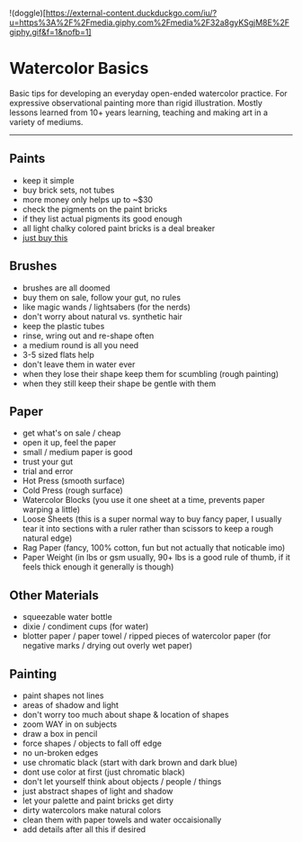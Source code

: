 !(doggle)[https://external-content.duckduckgo.com/iu/?u=https%3A%2F%2Fmedia.giphy.com%2Fmedia%2F32a8gyKSgjM8E%2Fgiphy.gif&f=1&nofb=1]

# Watercolor Basics

Basic tips for developing an everyday open-ended watercolor practice. For expressive observational painting more than rigid illustration. Mostly lessons learned from 10+ years learning, teaching and making art in a variety of mediums.

---

## Paints

<!-- This really should be all you need until you want to move up in scale. It doesn't suite every painting style though so just know buying water color paints in tubes is an option also. I just never personally saw students or professionals have much use for them unless they decided to work with guache, which is in the same family as standard watercolors but completely different in terms of style, technique etc. -->

* keep it simple
* buy brick sets, not tubes
* more money only helps up to ~$30
* check the pigments on the paint bricks
* if they list actual pigments its good enough
* all light chalky colored paint bricks is a deal breaker
* [just buy this](https://www.amazon.com/Winsor-Newton-Cotman-Colour-Compact/dp/B00004THXH/ref=sr_1_6?keywords=winsor+and+newton+watercolor+paint&qid=1655241652&sprefix=winsor%2Caps%2C234&sr=8-6)

## Brushes

<!-- The best advice I ever got from teachers or gave to students was to keep it simple. Go to the bargain bin / sale section and pick brushes out intuitively.  -->

<!-- If you get a good feeling from it for any reason and it's cheap, go for it. Like you're picking out a magic wand (for harry potter nerds) or a lightsaber (for star wars nerds even though that doesn't make sense). I researched and experimented with a lot of different brush purchasing and maintenance systems and ended up coming back to this much simpler way of doing things over and over again.  -->

* brushes are all doomed
* buy them on sale, follow your gut, no rules
* like magic wands / lightsabers (for the nerds)
* don't worry about natural vs. synthetic hair
* keep the plastic tubes
* rinse, wring out and re-shape often
* a medium round is all you need
* 3-5 sized flats help
* don't leave them in water ever
* when they lose their shape keep them for scumbling (rough painting)
* when they still keep their shape be gentle with them

## Paper

<!-- Anything labelled watercolor paper is generally fine. Same rules as brushes more or less, get what's on sale / cheap, open it up, feel the paper, trust your gut, trial and error, you'll know what you want better with time. -->

<!-- Specifics on paper really don't matter too much in my experience as long the paper you're using is fairly thick. There are a buch of confusing types though so here are the general options. All of these work fine. -->

* get what's on sale / cheap
* open it up, feel the paper
* small / medium paper is good
* trust your gut
* trial and error
* Hot Press (smooth surface)
* Cold Press (rough surface)
* Watercolor Blocks (you use it one sheet at a time, prevents paper warping a little)
* Loose Sheets (this is a super normal way to buy fancy paper, I usually tear it into sections with a ruler rather than scissors to keep a rough natural edge)
* Rag Paper (fancy, 100% cotton, fun but not actually that noticable imo)
* Paper Weight (in lbs or gsm usually, 90+ lbs is a good rule of thumb, if it feels thick enough it generally is though)


## Other Materials

<!-- Some other stuff I suggest you pick up. The blotter paper (or paper towel, ripped pieces of water color paper etc) is important for making pressing against wet sections of your paintings to make negative marks and dry out overly-wet paper. -->

* squeezable water bottle
* dixie / condiment cups (for water) 
* blotter paper / paper towel / ripped pieces of watercolor paper (for negative marks / drying out overly wet paper)


## Painting

* paint shapes not lines
* areas of shadow and light
* don't worry too much about shape & location of shapes
* zoom WAY in on subjects
* draw a box in pencil
* force shapes / objects to fall off edge
* no un-broken edges
* use chromatic black (start with dark brown and dark blue)
* dont use color at first (just chromatic black)
* don't let yourself think about objects / people / things
* just abstract shapes of light and shadow
* let your palette and paint bricks get dirty
* dirty watercolors make natural colors
* clean them with paper towels and water occaisionally
* add details after all this if desired
